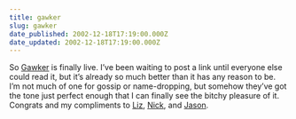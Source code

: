 ```yaml
---
title: gawker
slug: gawker
date_published: 2002-12-18T17:19:00.000Z
date_updated: 2002-12-18T17:19:00.000Z
---
```


So [Gawker](http://www.gawker.com) is finally live. I’ve been waiting to post a link until everyone else could read it, but it’s already so much better than it has any reason to be. I’m not much of one for gossip or name-dropping, but somehow they’ve got the tone just perfect enough that I can finally see the bitchy pleasure of it. Congrats and my compliments to [Liz](http://capitalinflux.blogspot.com), [Nick](http://www.nickdenton.org), and [Jason](http://www.kottke.org).
